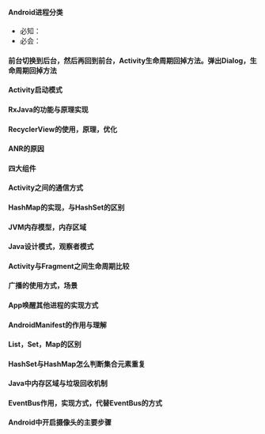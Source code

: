 #### Android进程分类
+ 必知：
+ 必会：
#### 前台切换到后台，然后再回到前台，Activity生命周期回掉方法。弹出Dialog，生命周期回掉方法
#### Activity启动模式
#### RxJava的功能与原理实现
#### RecyclerView的使用，原理，优化
#### ANR的原因
#### 四大组件
#### Activity之间的通信方式
#### HashMap的实现，与HashSet的区别
#### JVM内存模型，内存区域
#### Java设计模式，观察者模式
#### Activity与Fragment之间生命周期比较
#### 广播的使用方式，场景
#### App唤醒其他进程的实现方式
#### AndroidManifest的作用与理解
#### List，Set，Map的区别
#### HashSet与HashMap怎么判断集合元素重复
#### Java中内存区域与垃圾回收机制
#### EventBus作用，实现方式，代替EventBus的方式
#### Android中开启摄像头的主要步骤